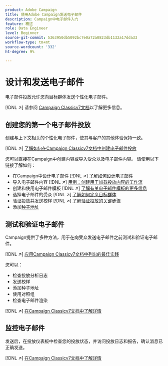 ```yaml
---
product: Adobe Campaign
title: 使用Adobe Campaign发送电子邮件
description: Campaign中电子邮件入门
feature: 概述
role: Data Engineer
level: Beginner
source-git-commit: 5363950db5092bc7e0a72a0823db1132a17dda33
workflow-type: tm+mt
source-wordcount: '332'
ht-degree: 9%

---
```


# 设计和发送电子邮件

电子邮件投放允许您向目标群体发送个性化电子邮件。

[!DNL :arrow_upper_right:] 请参阅 [Campaign Classicv7文档](https://experienceleague.adobe.com/docs/campaign-classic/using/sending-messages/sending-emails/about-email-channel.html)以了解更多信息。

## 创建您的第一个电子邮件投放

创建与上下文相关的个性化电子邮件，使其与客户的其他体验保持一致。

[!DNL :arrow_upper_right:] [了解如何在Campaign Classicv7文档中创建电子邮件投放](https://experienceleague.adobe.com/docs/campaign-classic/using/designing-content/editing-html-content/use-case--creating-an-email-delivery.html)

您可以直接在Campaign中创建内容或导入受众以及电子邮件内容。 请使用以下链接了解如何：

* 在Campaign中设计电子邮件
   [!DNL :arrow_upper_right:] [了解如何设计电子邮件](https://experienceleague.adobe.com/docs/campaign-classic/using/sending-messages/sending-emails/defining-the-email-content.html)
* 导入电子邮件内容
   [!DNL :arrow_upper_right:] [用例：创建用于加载投放内容的工作流](https://experienceleague.adobe.com/docs/campaign-classic/using/automating-with-workflows/use-cases/deliveries/loading-delivery-content.html)
* 创建和使用电子邮件模板
   [!DNL :arrow_upper_right:] [了解有关电子邮件模板的更多信息](https://experienceleague.adobe.com/docs/campaign-classic/using/sending-messages/using-delivery-templates/about-templates.html?lang=zh-Hans)
* 选择电子邮件的受众
   [!DNL :arrow_upper_right:] [了解如何定义目标群体](https://experienceleague.adobe.com/docs/campaign-classic/using/sending-messages/key-steps-when-creating-a-delivery/steps-defining-the-target-population.html)
* 验证投放并发送校样
   [!DNL :arrow_upper_right:] [了解验证投放的关键步骤](https://experienceleague.adobe.com/docs/campaign-classic/using/sending-messages/key-steps-when-creating-a-delivery/steps-validating-the-delivery.html)
* 添加[种子地址](https://experienceleague.adobe.com/docs/campaign-classic/using/sending-messages/using-seed-addresses/about-seed-addresses.html)

## 测试和验证电子邮件

Campaign提供了多种方法，用于在向受众发送电子邮件之前测试和验证电子邮件。

[!DNL :arrow_upper_right:] [应用Campaign Classicv7文档中列出的最佳实践](https://experienceleague.adobe.com/docs/campaign-classic/using/sending-messages/key-steps-when-creating-a-delivery/delivery-bestpractices/check-before-sending.html)

您可以：

* 检查投放分析日志
* 发送校样
* 添加种子地址
* 使用对照组
* 检查电子邮件渲染

[!DNL :arrow_upper_right:] [在Campaign Classicv7文档中了解详情](https://experienceleague.adobe.com/docs/campaign-classic/using/sending-messages/key-steps-when-creating-a-delivery/steps-validating-the-delivery.html)

## 监控电子邮件

发送后，在投放仪表板中检查您的投放状态，并访问投放日志和报告，确认消息已正确发送。

[!DNL :arrow_upper_right:] [在Campaign Classicv7文档中了解详情](https://experienceleague.adobe.com/docs/campaign-classic/using/sending-messages/key-steps-when-creating-a-delivery/delivery-bestpractices/track-and-monitor.html)

